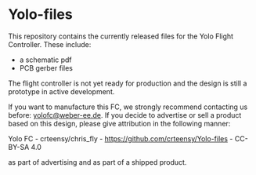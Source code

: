# Yolo-files
This repository contains the currently released files for the Yolo Flight Controller. These include:
- a schematic pdf
- PCB gerber files

The flight controller is not yet ready for production and the design is still a prototype in active development.

If you want to manufacture this FC, we strongly recommend contacting us before: yolofc@weber-ee.de.
If you decide to advertise or sell a product based on this design, please give attribution in the following manner:

Yolo FC - crteensy/chris_fly - https://github.com/crteensy/Yolo-files - CC-BY-SA 4.0

as part of advertising and as part of a shipped product.

